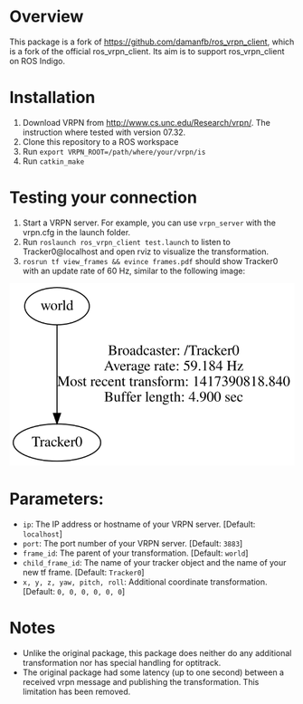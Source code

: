 # Overview

This package is a fork of https://github.com/damanfb/ros_vrpn_client, which is a fork of the official ros_vrpn_client.
Its aim is to support ros_vrpn_client on ROS Indigo.

# Installation

1. Download VRPN from http://www.cs.unc.edu/Research/vrpn/. The instruction where tested with version 07.32.
2. Clone this repository to a ROS workspace
3. Run `export VRPN_ROOT=/path/where/your/vrpn/is`
4. Run `catkin_make`

# Testing your connection

1. Start a VRPN server. For example, you can use `vrpn_server` with the vrpn.cfg in the launch folder.
2. Run `roslaunch ros_vrpn_client test.launch` to listen to Tracker0@localhost and open rviz to visualize the transformation.
3. `rosrun tf view_frames && evince frames.pdf` should show Tracker0 with an update rate of 60 Hz, similar to the following image:

![Output of view_frames](frames.svg)

# Parameters:

* `ip`: The IP address or hostname of your VRPN server. [Default: `localhost`]
* `port`: The port number of your VRPN server. [Default: `3883`]
* `frame_id`: The parent of your transformation. [Default: `world`]
* `child_frame_id`: The name of your tracker object and the name of your new tf frame. [Default: `Tracker0`]
* `x, y, z, yaw, pitch, roll`: Additional coordinate transformation. [Default: `0, 0, 0, 0, 0, 0`]

# Notes

* Unlike the original package, this package does neither do any additional transformation nor has special handling for optitrack.
* The original package had some latency (up to one second) between a received vrpn message and publishing the transformation. This limitation has been removed.
